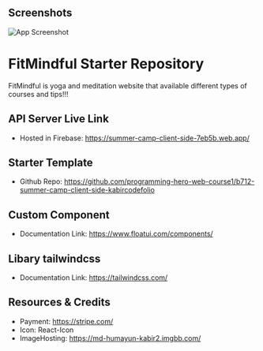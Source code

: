 ## Screenshots

![App Screenshot](https://i.ibb.co/DMmWmLW/Screenshot-1.jpg/468x300?text=App+Screenshot+Here)

# FitMindful Starter Repository

FitMindful is yoga and meditation website that available different types of courses and tips!!!

## API Server Live Link
- Hosted in Firebase: https://summer-camp-client-side-7eb5b.web.app/
## Starter Template
- Github Repo: https://github.com/programming-hero-web-course1/b712-summer-camp-client-side-kabircodefolio
## Custom Component 
- Documentation Link: https://www.floatui.com/components/
## Libary tailwindcss
- Documentation Link: https://tailwindcss.com/

## Resources & Credits
- Payment: https://stripe.com/
- Icon: React-Icon
- ImageHosting: https://md-humayun-kabir2.imgbb.com/
